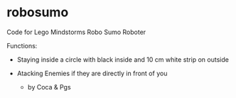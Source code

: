 # robosumo

Code for Lego Mindstorms Robo Sumo Roboter

Functions:
  - Staying inside a circle with black inside and 10 cm white strip on outside
  - Atacking Enemies if they are directly in front of you

    - by Coca & Pgs
